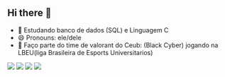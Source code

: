 ## Hi there 👋
- 🌱 Estudando banco de dados (SQL) e Linguagem C
- 😄 Pronouns: ele/dele
- 🤖 Faço parte do time de valorant do Ceub: (Black Cyber) jogando na LBEU(liga Brasileira de Esports Universitarios)

<div> 
  <a href="https://instagram.com/gsr.sales" target="_blank"><img src="https://img.shields.io/badge/-Instagram-%23E4405F?style=for-the-badge&logo=instagram&logoColor=white" target="_blank"></a>
 	<a href="https://www.twitch.tv/lostfps1" target="_blank"><img src="https://img.shields.io/badge/Twitch-9146FF?style=for-the-badge&logo=twitch&logoColor=white" target="_blank"></a>
  <a href="https://www.linkedin.com/feed/?trk=sem-ga_campid.12619604099_asid.149519181115_crid.725790844702_kw.linkedin_d.c_tid.kwd-148086543_n.g_mt.e_geo.9196708" target="_blank"><img src="https://img.shields.io/badge/-LinkedIn-%230077B5?style=for-the-badge&logo=linkedin&logoColor=white" target="_blank"></a> 
  <a href="https://rallycry.gg/pt-BR/lbeu" target="_blank"><img src="https://img.shields.io/badge/rallycry-7289DA?style=for-the-badge&logo=rallycry&logoColor=white" target="_blank"></a> 
  
</div>
